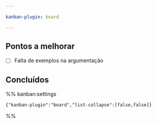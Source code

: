 ```yaml
---

kanban-plugin: board

---
```


## Pontos a melhorar

- [ ] Falta de exemplos na argumentação


## Concluídos





%% kanban:settings
```
{"kanban-plugin":"board","list-collapse":[false,false]}
```
%%
